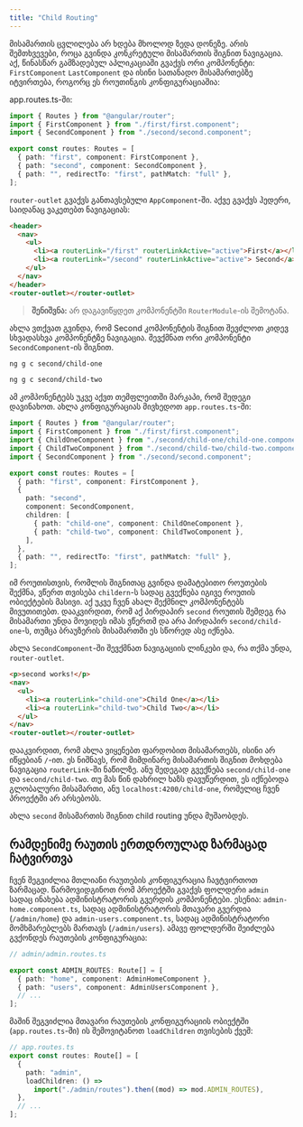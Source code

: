 ```yaml
---
title: "Child Routing"
---
```


მისამართის ცვლილება არ ხდება მხოლოდ ზედა დონეზე. არის შემთხვევები, როცა
გვინდა კონკრეტული მისამართის შიგნით ნავიგაცია. აქ, წინასწარ გამზადებულ
აპლიკაციაში გვაქვს ორი კომპონენტი: `FirstComponent` `LastComponent` და
ისინი სათანადო მისამართებზე იტვირთება, როგორც ეს როუთინგის კონფიგურაციაშია:

app.routes.ts-ში:

```ts
import { Routes } from "@angular/router";
import { FirstComponent } from "./first/first.component";
import { SecondComponent } from "./second/second.component";

export const routes: Routes = [
  { path: "first", component: FirstComponent },
  { path: "second", component: SecondComponent },
  { path: "", redirectTo: "first", pathMatch: "full" },
];
```

`router-outlet` გვაქვს განთავსებული `AppComponent`-ში.
აქვე გვაქვს ჰედერი, საიდანაც ვაკეთებთ ნავიგაციას:

```html
<header>
  <nav>
    <ul>
      <li><a routerLink="/first" routerLinkActive="active">First</a></li>
      <li><a routerLink="/second" routerLinkActive="active"> Second</a></li>
    </ul>
  </nav>
</header>
<router-outlet></router-outlet>
```

> **შენიშვნა:** არ დაგავიწყდეთ კომპონენტში `RouterModule`-ის შემოტანა.

ახლა ვთქვათ გვინდა, რომ Second კომპონენტის შიგნით შევძლოთ კიდევ სხვადასხვა კომპონენტზე
ნავიგაცია. შევქმნათ ორი კომპონენტი `SecondComponent`-ის შიგნით.

```sh
ng g c second/child-one
```

```sh
ng g c second/child-two
```

ამ კომპონენტებს უკვე აქვთ თემფლეითში მარკაპი, რომ შედეგი დავინახოთ.
ახლა კონფიგურაციას მივხედოთ `app.routes.ts`-ში:

```ts
import { Routes } from "@angular/router";
import { FirstComponent } from "./first/first.component";
import { ChildOneComponent } from "./second/child-one/child-one.component";
import { ChildTwoComponent } from "./second/child-two/child-two.component";
import { SecondComponent } from "./second/second.component";

export const routes: Routes = [
  { path: "first", component: FirstComponent },
  {
    path: "second",
    component: SecondComponent,
    children: [
      { path: "child-one", component: ChildOneComponent },
      { path: "child-two", component: ChildTwoComponent },
    ],
  },
  { path: "", redirectTo: "first", pathMatch: "full" },
];
```

იმ როუთისთვის, რომლის შიგნითაც გვინდა დამატებითო როუთების შექმნა,
ვწერთ თვისება `childern`-ს სადაც გვექნება იგივე როუთის ობიექტების მასივი.
აქ უკვე ჩვენ ახალ შექმნილ კომპონენტებს მივუთითებთ.
დააკვირდით, რომ აქ პირდაპირ `second` როუთის შემდეგ რა მისამართი უნდა მოვიდეს
იმას ვწერთმ და არა პირდაპირ `second/child-one`-ს, თუმცა ბრაუზერის მისამართში
ეს სწორედ ასე იქნება.

ახლა `SecondComponent`-ში შევქმნათ ნავიგაციის ლინკები და, რა თქმა უნდა,
`router-outlet`.

```html
<p>second works!</p>
<nav>
  <ul>
    <li><a routerLink="child-one">Child One</a></li>
    <li><a routerLink="child-two">Child Two</a></li>
  </ul>
</nav>
<router-outlet></router-outlet>
```

დააკვირდით, რომ ახლა ვიყენებთ ფარდობით მისამართებს, ისინი
არ იწყებიან `/`-ით. ეს ნიშნავს, რომ მიმდინარე მისამართის შიგნით
მოხდება ნავიგაცია `routerLink`-ში ნაწილზე. ანუ შედეგად გვექნება
`second/child-one` და `second/child-two`. თუ მას წინ
დახრილ ხაზს დავუწერდით, ეს იქნებოდა გლობალური მისამართი, ანუ
`localhost:4200/child-one`, რომელიც ჩვენ პროექტში არ არსებობს.

ახლა `second` მისამართის შიგნით child routing უნდა მუშაობდეს.

## რამდენიმე რაუთის ერთდროულად ზარმაცად ჩატვირთვა

ჩვენ შეგვიძლია მთლიანი რაუთების კონფიგურაცია ჩავტვირთოთ ზარმაცად.
წარმოვიდგინოთ რომ პროექტში გვაქვს ფოლდერი `admin` სადაც ინახება
ადმინისტრატორის გვერდის კომპონენტები. ესენია:
`admin-home.component.ts`, სადაც ადმინისტრატორის მთავარი გვერდია
(`/admin/home`) და `admin-users.component.ts`, სადაც ადმინისტრატორი
მომხმარებლებს მართავს (`/admin/users`). ამავე ფოლდერში შეიძლება
გვქონდეს რაუთების კონფიგურაცია:

```ts
// admin/admin.routes.ts

export const ADMIN_ROUTES: Route[] = [
  { path: "home", component: AdminHomeComponent },
  { path: "users", component: AdminUsersComponent },
  // ...
];
```

მაშინ შეგვიძლია მთავარი რაუთების კონფიგურაციის ობიექტში
(`app.routes.ts`-ში) ის შემოვიტანოთ `loadChildren` თვისების
ქვეშ:

```ts
// app.routes.ts
export const routes: Route[] = [
  {
    path: "admin",
    loadChildren: () =>
      import("./admin/routes").then((mod) => mod.ADMIN_ROUTES),
  },
  // ...
];
```

<!-- TODO: ცალკე NgModule-ის თავში გადავიტანო -->
<!-- ## Lazy Loading (მოდულებით)

ზოგჯერ შეიძლება დაგვჭირდეს თვითონ პროექტის ცალკეული გვერდების მოდულებად
ორგანიზება, სადაც ამ კომპონენტებს თავიანთი routing მოდული ექნებათ.
ვთქვათ `SecondComponent` იმდენად გაიზარდა, რომ მას ცალკე უნდა მენეჯმენტი,
როგორც მთლიან მოდულს. აქ ასევე შეგვიძლია ამ მთლიანი მოდულის მხოლოდ
მაშინ ჩატვირთვა, როცა მომხმარებელი ამ მოდულისთვის საჭირო გვერდზე იქნება.

ჩვენ second ფოლერში ვქმნით `second.module.ts` `second-routing.module.ts`-ს.

second-routing.module.ts:

```ts
import { NgModule } from "@angular/core";
import { RouterModule, Routes } from "@angular/router";
import { ChildOneComponent } from "./child-one/child-one.component";
import { SecondComponent } from "./second.component";
import { ChildTwoComponent } from "./child-two/child-two.component";

const routes: Routes = [
  {
    path: "",
    component: SecondComponent,
    children: [
      { path: "child-one", component: ChildOneComponent },
      { path: "child-two", component: ChildTwoComponent },
    ],
  },
];

@NgModule({
  imports: [RouterModule.forChild(routes)],
  exports: [RouterModule],
})
export class SecondRoutingModule {}
```

რადგან ჩვენთვის `second` იქნება ახალი მოდული, მისი მთავარი გვერდი
უნდა იტოს `SecondComponent` და მათი შვილები იქნებიან ჩვენი შექმნილი
ორი კომპონენტი.

ახლა `RouterModule`-ზე ვიყენებთ `forChild` მეთოდს, რადგან ეს
იქნება მთავარი მოდულის, `AppRoutingModule`-ის შვილი, ანუ
აქ შექმნილი როუთები მოექცება მთავარი როუთების შიგნით.

second.module.ts

```ts
import { NgModule } from "@angular/core";
import { ChildOneComponent } from "./child-one/child-one.component";
import { ChildTwoComponent } from "./child-two/child-two.component";
import { SecondRoutingModule } from "./second-routing.module";
import { SecondComponent } from "./second.component";

@NgModule({
  declarations: [SecondComponent, ChildOneComponent, ChildTwoComponent],
  imports: [SecondRoutingModule],
})
export class SecondModule {}
```

ახლა `SecondModule`-ში არსებულ მოდულს, კომპონენტსა თუ სერვისს, ანუ
ყველაფერს რაც მხოლოდ ამ მოდულში დაგვჭირდება, დეკლარაციას ვუკეტებთ
აქ. აქვე ვაიმპორტებთ `SecondRoutingModule`-ს.

ახლა `app.module.ts`-ში უნდა მოვაშოროთ იმ კომპონენტების დეკლარაცია,
რომელიც `SecondModule`-ში გვაქვს, რათა ანგულარმა ისინი არ შექმნას
თავიდანვე.

```ts
import { NgModule } from "@angular/core";
import { BrowserModule } from "@angular/platform-browser";

import { AppRoutingModule } from "./app-routing.module";
import { AppComponent } from "./app.component";
import { FirstComponent } from "./first/first.component";

@NgModule({
  declarations: [AppComponent, FirstComponent],
  imports: [BrowserModule, AppRoutingModule],
  providers: [],
  bootstrap: [AppComponent],
})
export class AppModule {}
```

აქ არ დავაიმპორტებთ SecondModule-ს. ის `AppRoutingModule`-ს
უნდა შემოვატანინოთ, მხოლოდ მაშინ, როცა საჭირო როუთზე მოვხვდებით.

```ts
import { NgModule } from "@angular/core";
import { RouterModule, Routes } from "@angular/router";
import { FirstComponent } from "./first/first.component";

const routes: Routes = [
  { path: "first", component: FirstComponent },
  {
    path: "second",
    loadChildren: () =>
      import("./second/second.module").then((m) => m.SecondModule),
  },
  { path: "", redirectTo: "first", pathMatch: "full" },
];

@NgModule({
  imports: [RouterModule.forRoot(routes)],
  exports: [RouterModule],
})
export class AppRoutingModule {}
```

აქ ყველაფერი იგივე რჩება, გარდა იმ როუთისა, რაც `second`-ს ეხება.
ჩვენ ვიყენებთ თვისება `loadChildren`-ს სადაც ქოლბექში ვაბრუნებთ
დაძახებულ `import` ფუნქციას, სადაც ვაწვდით ჩვენი `SecondModule`-ის
მისამართს. ეს ასინქრონული ოპერაციაა, მასზე სწორედ ამიტომ ვეძახით
მასზე then მეთოდს, სადაც გვიბრუნდება დაიმპორტებული ფაილი. ამ
ფაილიდან ჩვენ ვაბრუნებთ `SecondModule`-ს. ანუ `second` path-ზე
ჩვენ მთლიან `SecondModule`-ს ვაიმპორტებთ. დანარჩენი, იქნება ეს
კომპონენტები, სერვისების დეკლარაცია თუ რაუთინგი უშუალოდ ამ
მოდულმა უნდა მოაგვაროს.

ჩვენ უკვე ეს ყველაფერი მოვაგვარეთ `SecondModule`-სა და `SecondRoutingModule`-ში.
შესაბამისად ყველაფერი მუშაობს. განსხვავება ის არის, რომ ახლა ეს მოდული
მხოლოდ მაშინ იტვირთება, როცა ჩვენ `second` მისამართზე გადავალთ.

## შეჯამება

ამ თავში ჩვენ განვიხილეთ child routing, ანუ ცალკეული როუთის შიგნით როგორ
მოხდეს როუთინგი. ამისთვის დაგვჭირდა `children` თვისების გამოყენება, სადაც
დამატებითი როუთების კონფიგურაციას ვწერთ. შემდეგ ჩვენ განვიხილეთ როგორ
დავაიმპორტოთ მთლიანი ცალკეული მოდულები lazy loading-ით. ასე მოდული
იტვირთება მაშინ, როცა მისი საჭიროება იქმნება. ასე ჩვენ რესურსებს ვზოგავთ. -->
